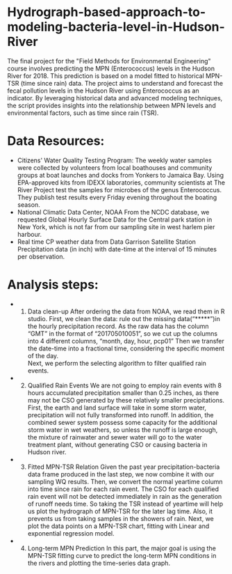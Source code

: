 # Hydrograph-based-approach-to-modeling-bacteria-level-in-Hudson-River
The final project for the "Field Methods for Environmental Engineering" course involves predicting the MPN (Enterococcus) levels in the Hudson River for 2018. This prediction is based on a model fitted to historical MPN-TSR (time since rain) data. 
The project aims to understand and forecast the fecal pollution levels in the Hudson River using Enterococcus as an indicator. By leveraging historical data and advanced modeling techniques, the script provides insights into the relationship between MPN levels and environmental factors, such as time since rain (TSR).
# Data Resources:
* Citizens' Water Quality Testing Program:
The weekly water samples were collected by volunteers from local boathouses and community groups at boat launches and docks from Yonkers to Jamaica Bay. Using EPA-approved kits from IDEXX laboratories, community scientists at The River Project test the samples for microbes of the genus Enterococcus.  They publish test results every Friday evening throughout the boating season. 
* National Climatic Data Center, NOAA
From the NCDC database, we requested Global Hourly Surface Data for the Central park station in New York, which is not far from our sampling site in west harlem pier harbour. 
* Real time CP weather data from Data Garrison Satellite Station
Precipitation data (in inch) with date-time at the interval of 15 minutes per observation.

# Analysis steps:
* 1. Data clean-up
After ordering the data from NOAA, we read them in R studio. First, we clean the data:  rule out the missing data(“*****”)in the hourly precipitation record. As the raw data has the column “GMT” in the format of “201705010051”, so we cut up the columns into 4 different columns, “month, day, hour, pcp01” Then we transfer the date-time into a fractional time, considering the specific moment of the day.  
Next, we perform the selecting algorithm to filter qualified rain events.
* 2. Qualified Rain Events
We are not going to employ rain events with 8 hours accumulated precipitation smaller than 0.25 inches, as there may not be CSO generated by these relatively smaller precipitations.
First, the earth and land surface will take in some storm water, precipitation will not fully transformed into runoff. In addition, the combined sewer system possess some capacity for the additional storm water in wet weathers, so unless the runoff is large enough, the mixture of rainwater and sewer water will go to the water treatment plant, without generating CSO or causing bacteria in Hudson river.
* 3. Fitted MPN-TSR Relation
Given the past year precipitation-bacteria data frame produced in the last step, we now combine it with our sampling WQ results. Then, we convert the normal yeartime column into time since rain for each rain event. The CSO for each qualified rain event will not be detected immediately in rain as the generation of runoff needs time. So taking the TSR instead of yeartime will help us plot the hydrograph of MPN-TSR for the later lag time. Also, it prevents us from taking samples in the showers of rain.
Next, we plot the data points on a MPN-TSR chart, fitting with Linear and exponential regression model.
* 4. Long-term MPN Prediction
In this part, the major goal is using the MPN-TSR fitting curve to predict the long-term MPN conditions in the rivers and plotting the time-series data graph. 

